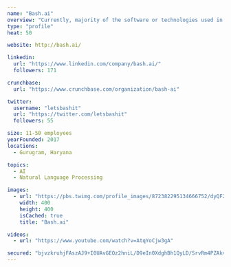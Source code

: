 ```yaml
---
name: "Bash.ai"
overview: "Currently, majority of the software or technologies used in the HR function facilitate only non- employee facing activities (backend functions)."
type: "profile"
heat: 50

website: http://bash.ai/

linkedin:
  url: "https://www.linkedin.com/company/bash.ai/"
  followers: 171

crunchbase:
  url: "https://www.crunchbase.com/organization/bash-ai"

twitter:
  username: "letsbashit"
  url: "https://twitter.com/letsbashit"
  followers: 55

size: 11-50 employees
yearFounded: 2017
locations:
  - Gurugram, Haryana

topics:
  - AI
  - Natural Language Processing

images:
  - url: "https://pbs.twimg.com/profile_images/872382295134666752/dyQF2x9K_400x400.jpg"
    width: 400
    height: 400
    isCached: true
    title: "Bash.ai"

videos:
  - url: "https://www.youtube.com/watch?v=AtqYoCjw3gA"

secured: "bjvzkruhjFAszAJ9+I0UAvGEOz2hniL/D9eIn0XdghBh1QyLD/SrvRm4PZAkvKJ0ebP8WHp8IpDKXy3IaiZeD6Fh+7OSO3Ij99PhH3F4VKXduClp7SRaB4j1jt/GBZvwSwrereXxqnIcwOi2myAYm313t/71/bU88kAEa4nkux5uQnYJ46PbcfDv7QYh5+sW9WQpYs7ACombrvoRn6vqY30ZkbkdwEFP2pWRVvZIaf3+J9GwBqwbTqGl03Ro71YUStChMnGulV89q0RIZwxEtQZVlUI67mB01B8GjrrfbV0RCt5Kjf6tQQGhUoJCsc+FzeDn2RY2O0I2D3Mub0b+uG7Khdkhte02R2iFqcuxfsefQN3g9tnKo5cVzMgZHsz4dpfX8iV8j0BrUeJA4RJokA==;3rsoWk2PU1qfOIRdmIDFTg=="
---
```


